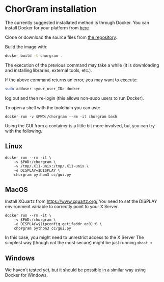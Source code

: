 # ChorGram installation

The currently suggested installated method is through Docker. 
You can install Docker for your platform from [here](https://docs.docker.com/install/)

Clone or download the source files from [the repository](https://bitbucket.org/emlio_tuosto/chorgram/).

Build the image with:

```bash
docker build -t chorgram .
```

The execution of the previous command may take a while (it is
downloading and installing libraries, external tools, etc.).

If the above command returns an error, you may want to execute:

```bash
sudo adduser <your_user_ID> docker
```

log out and then re-login (this allows non-sudo users to run Docker).

To open a shell with the toolchain you can use:

```
docker run -v $PWD:/chorgram --rm -it chorgram bash
```

Using the GUI from a container is a little bit more involved, but
you can try with the following.

Linux
-----

```
docker run --rm -it \ 
    -v $PWD:/chorgram \ 
    -v /tmp/.X11-unix:/tmp/.X11-unix \
    -e DISPLAY=$DISPLAY \
    chorgram python3 cc/gui.py
```

MacOS
-----
Install XQuartz from https://www.xquartz.org/
You need to set the DISPLAY environment variable 
to correctly point to your X Server.

```
docker run --rm -it \ 
    -v $PWD:/chorgram \
    -e DISPLAY=$(ipconfig getifaddr en0):0 \ 
    chorgram python3 cc/gui.py
```

In this case, you might need to unrestrict access to the X Server
The simplest way (though not the most secure) might be just running
`xhost +`

Windows
-------
We haven't tested yet, but it should be possible in a similar way 
using Docker for Windows.